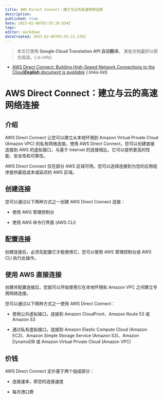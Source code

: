 ```yaml
---
title: AWS Direct Connect：建立与云的高速网络连接
description: 
published: true
date: 2023-02-06T03:55:20.634Z
tags: 
editor: markdown
dateCreated: 2023-02-06T03:55:15.276Z
---
```


> 本文已使用 **Google Cloud Translation API 自动翻译**。
某些文档最好以原文阅读。{.is-info}



- [AWS Direct Connect: Building High-Speed Network Connections to the Cloud***English** document is available*](/en/Knowledge-base/Cloud/aws-direct-connect-building-high-speed-network-connections-to-the-cloud)
{.links-list}


# AWS Direct Connect：建立与云的高速网络连接

## 介绍

AWS Direct Connect 让您可以建立从本地环境到 Amazon Virtual Private Cloud (Amazon VPC) 的私有网络连接。使用 AWS Direct Connect，您可以创建直接连接到 AWS 的虚拟接口，与基于 Internet 的连接相比，它可以提供更高的性能、安全性和可靠性。

AWS Direct Connect 仅在部分 AWS 区域可用。您可以选择连接到为您的应用程序提供最低成本或延迟的 AWS 区域。

## 创建连接

您可以通过以下两种方式之一创建 AWS Direct Connect 连接：

- 使用 AWS 管理控制台

- 使用 AWS 命令行界面 (AWS CLI)

## 配置连接

创建连接后，必须先配置它才能使用它。您可以使用 AWS 管理控制台或 AWS CLI 执行此操作。

## 使用 AWS 直接连接

创建并配置连接后，您就可以开始使用它在本地环境和 Amazon VPC 之间建立专用网络连接。

您可以通过以下两种方式之一使用 AWS Direct Connect：

- 使用公共虚拟接口，连接到 Amazon CloudFront、Amazon Route 53 或 Amazon S3

- 通过私有虚拟接口，连接到 Amazon Elastic Compute Cloud (Amazon EC2)、Amazon Simple Storage Service (Amazon S3)、Amazon DynamoDB 或 Amazon Virtual Private Cloud (Amazon VPC)

## 价钱

AWS Direct Connect 定价基于两个组成部分：

- 连接速率，即您的连接速度

- 每月港口费